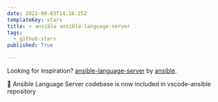 ```yaml
---
date: 2022-09-03T14:16:25Z
templateKey: stars
title: ⭐ ansible ansible-language-server
tags:
  - github-stars
published: True

---
```


Looking for inspiration? [ansible-language-server](https://github.com/ansible/ansible-language-server) by [ansible](https://github.com/ansible).

🚧 Ansible Language Server codebase is now included in vscode-ansible repository
